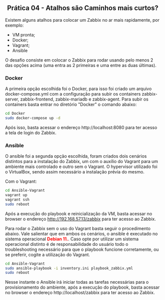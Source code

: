 <h2 align="center">Prática 04 - Atalhos são Caminhos mais curtos?</h2>

Existem alguns atalhos para colocar um Zabbix no ar mais rapidamente, por exemplo:

- VM pronta;
- Docker;
- Vagrant;
- Ansible

O desafio consiste em colocar o Zabbix para rodar usando pelo menos 2 das opções acima (uma entra as 2 primeiras e uma entre as duas últimas).

### Docker

A primeira opção escolhida foi o Docker, para isso foi criado um arquivo docker-compose.yml com a configuração para subir os containers zabbix-server, zabbix-frontend, zabbix-mariadb e zabbix-agent. Para subir os containers basta entrar no diretório "Docker" o comando abaixo:

```bash
cd Docker
sudo docker-compose up -d
```

Após isso, basta acessar o endereço http://localhost:8080 para ter acesso a tela de login do Zabbix.

### Ansible 

O ansible foi a segunda opção escolhida, foram criados dois cenários distintos para a instalação do Zabbix, um com o auxílio do Vagrant para um ambiente mais controlado e outro sem o Vagrant. O hypervisor utilizado foi o VirtualBox, sendo assim necessário a instalação prévia do mesmo.

Com o Vagrant:

```bash
cd Ansible-Vagrant
vagrant up
vagrant ssh
sudo reboot
```

Após a execução do playbook e reinicialização da VM, basta acessar no browser o endereço http://192.168.57.13/zabbix para ter acesso ao Zabbix.

Para rodar o Zabbix sem o uso do Vagrant basta seguir o procedimento abaixo. Vale salientar que em ambos os cenários, o ansible é executado no sistema operacional <strong style="color:red;">Debian 11.</strong>. Caso opte por utilizar um sistema operacional distinto é de responsabilidade do usuário todo o troubleshooting necessário para que o playbook funcione corretamente, ou se preferir, cogite a utilização do Vagrant. 

```bash
cd Ansible-Vagrant
sudo ansible-playbook -i inventory.ini playbook_zabbix.yml
sudo reboot
```

Nesse instante o Ansible irá iniciar todas as tarefas necessárias para o provisionamento do ambiente, após a execução do playbook, basta acessar no browser o endereço http://localhost/zabbix para ter acesso ao Zabbix.



